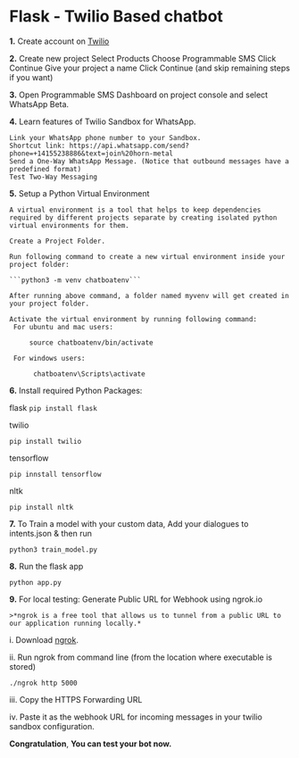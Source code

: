 # Flask - Twilio Based chatbot
**1.** Create account on [Twilio](https://www.twilio.com/try-twilio)


**2.** Create new project
    Select Products
    Choose Programmable SMS
    Click Continue
    Give your project a name
    Click Continue (and skip remaining steps if you want)

**3.** Open Programmable SMS Dashboard on project console and select WhatsApp Beta.


**4.** Learn features of Twilio Sandbox for WhatsApp.

    Link your WhatsApp phone number to your Sandbox.
    Shortcut link: https://api.whatsapp.com/send?phone=+14155238886&text=join%20horn-metal
    Send a One-Way WhatsApp Message. (Notice that outbound messages have a predefined format)
    Test Two-Way Messaging


**5.** Setup a Python Virtual Environment

    A virtual environment is a tool that helps to keep dependencies required by different projects separate by creating isolated python virtual environments for them.

    Create a Project Folder.

    Run following command to create a new virtual environment inside your project folder:
    
    ```python3 -m venv chatboatenv```
    
    After running above command, a folder named myvenv will get created in your project folder.

    Activate the virtual environment by running following command:
     For ubuntu and mac users:

         source chatboatenv/bin/activate

     For windows users:

          chatboatenv\Scripts\activate


**6.** Install required Python Packages:

   flask
```pip install flask```
    
   twilio

```pip install twilio```
    
   tensorflow

```pip innstall tensorflow```

   nltk
   
```pip install nltk```



**7.** To Train a model with your custom data, Add your dialogues to intents.json & then run

```python3 train_model.py```



**8.** Run the flask app

```python app.py```



**9.** For local testing: Generate Public URL for Webhook using ngrok.io

    >*ngrok is a free tool that allows us to tunnel from a public URL to our application running locally.*

   i. Download [ngrok](https://ngrok.com/download).

   ii. Run ngrok from command line (from the location where executable is stored)

```./ngrok http 5000```

   iii. Copy the HTTPS Forwarding URL

   iv. Paste it as the webhook URL for incoming messages in your twilio sandbox configuration. 


**Congratulation**, **You can test your bot now.**
